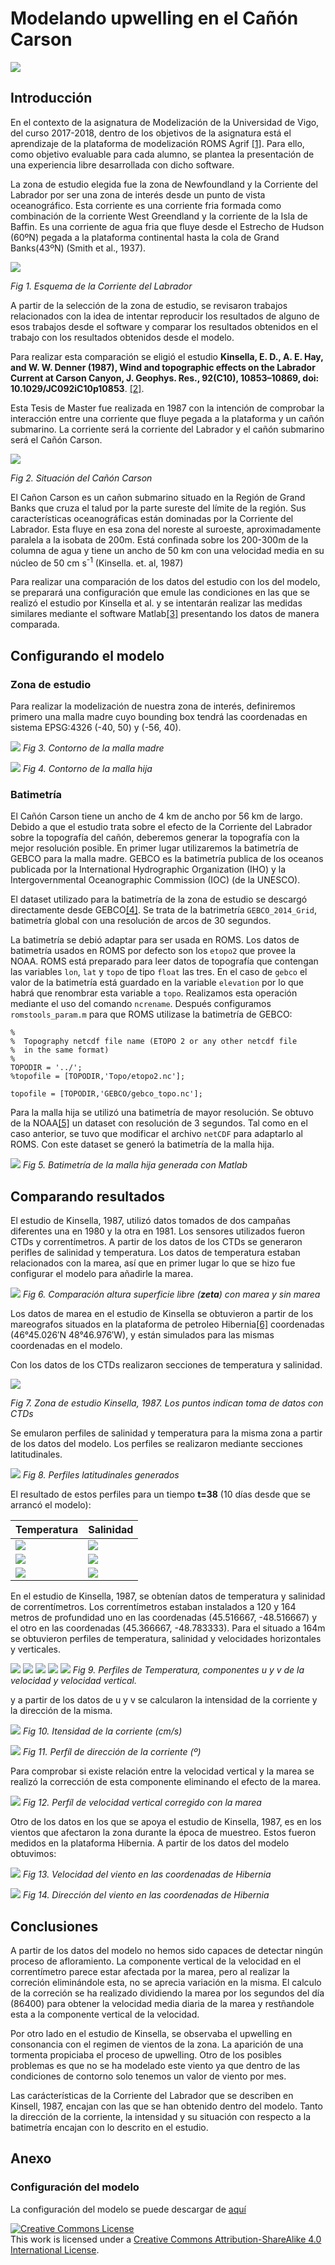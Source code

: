 # Modelando upwelling en el Cañón Carson

![](_images/p2_temp.gif)

## Introducción
En el contexto de la asignatura de Modelización de la Universidad de Vigo, del curso 2017-2018, dentro de los objetivos de la asignatura está el aprendizaje de la plataforma de modelización ROMS Agrif [[1]](https://www.croco-ocean.org/). Para ello, como objetivo evaluable para cada alumno, se plantea la presentación de una experiencia libre desarrollada con dicho software. 

La zona de estudio elegida fue la zona de Newfoundland y la Corriente del Labrador por ser una zona de interés desde un punto de vista oceanográfico. Esta corriente es una corriente fria formada como combinación de la corriente West Greendland y la corriente de la Isla de Baffin. Es una corriente de agua fria que fluye desde el Estrecho de Hudson (60ºN) pegada a la plataforma continental hasta la cola de Grand Banks(43ºN) (Smith et al., 1937).

![](_images/labrador.jpg)

*Fig 1. Esquema de la Corriente del Labrador*

A partir de la selección de la zona de estudio, se revisaron trabajos relacionados con la idea de intentar reproducir los resultados de alguno de esos trabajos desde el software y comparar los resultados obtenidos en el trabajo con los resultados obtenidos desde el modelo. 

Para realizar esta comparación se eligió el estudio **Kinsella, E. D., A. E. Hay, and W. W. Denner (1987), Wind and topographic effects on the Labrador Current at Carson Canyon, J. Geophys. Res., 92(C10), 10853–10869, doi: 10.1029/JC092iC10p10853**. [[2]](http://www.phys.ocean.dal.ca/people/po/Haypubs/KinsellaHayDenner_JGR1987.pdf).

Esta Tesis de Master fue realizada en 1987 con la intención de comprobar la interacción entre una corriente que fluye pegada a la plataforma y un cañón submarino. La corriente será la corriente del Labrador y el cañón submarino será el Cañón Carson.

![](_images/carson_canyon.png)

*Fig 2. Situación del Cañón Carson*

El Cañon Carson es un cañon submarino situado en la Región de Grand Banks que cruza el talud por la parte sureste del límite de la región. Sus características oceanográficas están dominadas por la Corriente del Labrador. Esta fluye en esa zona del noreste al suroeste, aproximadamente paralela a la isobata de 200m. Está confinada sobre los 200-300m de la columna de agua y tiene un ancho de 50 km con una velocidad media en su núcleo de 50 cm s<sup>-1</sup> (Kinsella. et. al, 1987)

Para realizar una comparación de los datos del estudio con los del modelo, se preparará una configuración que emule las condiciones en las que se realizó el estudio por Kinsella et al. y se intentarán realizar las medidas similares mediante el software Matlab[[3]](https://www.mathworks.com/products/matlab.html) presentando los datos de manera comparada.

## Configurando el modelo

### Zona de estudio
Para realizar la modelización de nuestra zona de interés, definiremos primero una malla madre cuyo bounding box tendrá las coordenadas en sistema EPSG:4326 (-40, 50) y (-56, 40).

![](_images/mom_grid.png)
*Fig 3. Contorno de la malla madre*

![](_images/child_grid.png)
*Fig 4. Contorno de la malla hija*

### Batimetría
El Cañón Carson tiene un ancho de 4 km de ancho por 56 km de largo. Debido a que el estudio trata sobre el efecto de la Corriente del Labrador sobre la topografía del cañón, deberemos generar la topografía con la mejor resolución posible. En primer lugar utilizaremos la batimetría de GEBCO para la malla madre. GEBCO es la batimetría publica de los oceanos publicada por la International Hydrographic Organization (IHO) y la Intergovernmental Oceanographic Commission (IOC) (de la UNESCO).

El dataset utilizado para la batimetría de la zona de estudio se descargó directamente desde GEBCO[[4]](https://www.gebco.net/data_and_products/gridded_bathymetry_data/gebco_30_second_grid/). Se trata de la batrimetría `GEBCO_2014_Grid`, batimetría global con una resolución de arcos de 30 segundos.

La batimetría se debió adaptar para ser usada en ROMS. Los datos de batimetría usados en ROMS por defecto son los `etopo2` que provee la NOAA. ROMS está preparado para leer datos de topografía que contengan las variables `lon`, `lat` y `topo` de tipo `float` las tres. En el caso de `gebco` el valor de la batimetría está guardado en la variable `elevation` por lo que habrá que renombrar esta variable a `topo`. Realizamos esta operación mediante el uso del comando `ncrename`. Después configuramos `romstools_param.m` para que ROMS utilizase la batimetría de GEBCO:

```
%
%  Topography netcdf file name (ETOPO 2 or any other netcdf file
%  in the same format)
%
TOPODIR = '../';
%topofile = [TOPODIR,'Topo/etopo2.nc'];

topofile = [TOPODIR,'GEBCO/gebco_topo.nc'];
```

Para la malla hija se utilizó una batimetría de mayor resolución. Se obtuvo de la NOAA[[5]](https://data.nodc.noaa.gov/cgi-bin/iso?id=gov.noaa.ngdc.mgg.dem:11503) un dataset con resolución de 3 segundos. Tal como en el caso anterior, se tuvo que modificar el archivo `netCDF` para adaptarlo al ROMS. Con este dataset se generó la batimetría de la malla hija.

![](_images/bathymetry_child_grid.png)
*Fig 5. Batimetría de la malla hija generada con Matlab*

## Comparando resultados
El estudio de Kinsella, 1987, utilizó datos tomados de dos campañas diferentes una en 1980 y la otra en 1981. Los sensores utilizados fueron CTDs y correntímetros. A partir de los datos de los CTDs se generaron perifles de salinidad y temperatura. Los datos de temperatura estaban relacionados con la marea, así que en primer lugar lo que se hizo fue configurar el modelo para añadirle la marea. 

![](_images/tides.svg)
*Fig 6. Comparación altura superficie libre (**zeta**) con marea y sin marea*

Los datos de marea en el estudio de Kinsella se obtuvieron a partir de los mareografos situados en la plataforma de petroleo Hibernia[[6]](https://en.wikipedia.org/wiki/Hibernia_oil_field) coordenadas (46°45.026′N 48°46.976′W), y están simulados para las mismas coordenadas en el modelo.

Con los datos de los CTDs realizaron secciones de temperatura y salinidad. 

![](_images/kinsella_zone.png)

*Fig 7. Zona de estudio Kinsella, 1987. Los puntos indican toma de datos con CTDs*

Se emularon perfiles de salinidad y temperatura para la misma zona a partir de los datos del modelo. Los perfiles se realizaron mediante secciones latitudinales.

![](_images/profiles_names.png)
*Fig 8. Perfiles latitudinales generados*

El resultado de estos perfiles para un tiempo **t=38** (10 días desde que se arrancó el modelo):

| Temperatura | Salinidad |
|---|---|
| ![](_images/p1_temp.svg)  | ![](_images/p1_salt.svg) |
| ![](_images/p2_temp.svg)  | ![](_images/p2_salt.svg) |
| ![](_images/p3_temp.svg)  | ![](_images/p3_salt.svg) |

En el estudio de Kinsella, 1987, se obtenían datos de temperatura y salinidad de correntímetros. Los correntímetros estaban instalados a 120 y 164 metros de profundidad uno en las coordenadas (45.516667, -48.516667) y el otro en las coordenadas (45.366667, -48.783333). Para el situado a 164m se obtuvieron perfiles de temperatura, salinidad y velocidades horizontales y verticales.

![](_images/c1_temp.svg)
![](_images/c1_salt.svg)
![](_images/c1_u.svg)
![](_images/c1_v.svg)
![](_images/c1_w.svg)
*Fig 9. Perfiles de Temperatura, componentes u y v de la velocidad y velocidad vertical.*

y a partir de los datos de u y v se calcularon la intensidad de la corriente y la dirección de la misma.

![](_images/c1_intensity_current.svg)
*Fig 10. Itensidad de la corriente (cm/s)*

![](_images/c1_direction_current.svg)
*Fig 11. Perfíl de dirección de la corriente (º)*

Para comprobar si existe relación entre la velocidad vertical y la marea se realizó la corrección de esta componente eliminando el efecto de la marea.

![](_images/c1_w_minus_tide.svg)
*Fig 12. Perfíl de velocidad vertical corregido con la marea*

Otro de los datos en los que se apoya el estudio de Kinsella, 1987, es en los vientos que afectaron la zona durante la época de muestreo. Estos fueron medidos en la plataforma Hibernia. A partir de los datos del modelo obtuvimos:

![](_images/hibernia_wind_speed.svg)
*Fig 13. Velocidad del viento en las coordenadas de Hibernia*

![](_images/hibernia_wind_direction.svg)
*Fig 14. Dirección del viento en las coordenadas de Hibernia*

## Conclusiones
A partir de los datos del modelo no hemos sido capaces de detectar ningún proceso de afloramiento. La componente vertical de la velocidad en el correntímetro parece estar afectada por la marea, pero al realizar la correción eliminándole esta, no se aprecia variación en la misma. El calculo de la correción se ha realizado dividiendo la marea por los segundos del día (86400) para obtener la velocidad media diaria de la marea y restñandole esta a la componente vertical de la velocidad.

Por otro lado en el estudio de Kinsella, se observaba el upwelling en consonancia con el regimen de vientos de la zona. La aparición de una tormenta propiciaba el proceso de upwelling. Otro de los posibles problemas es que no se ha modelado este viento ya que dentro de las condiciones de contorno solo tenemos un valor de viento por mes.

Las carácterísticas de la Corriente del Labrador que se describen en Kinsell, 1987, encajan con las que se han obtenido dentro del modelo. Tanto la dirección de la corriente, la intensidad y su situación con respecto a la batimetría encajan con lo descrito en el estudio.

## Anexo
### Configuración del modelo
La configuración del modelo se puede descargar de [aquí](https://github.com/michogar/Run_labrador/archive/master.zip)



<a rel="license" href="http://creativecommons.org/licenses/by-sa/4.0/"><img alt="Creative Commons License" style="border-width:0" src="https://i.creativecommons.org/l/by-sa/4.0/88x31.png" /></a><br />This work is licensed under a <a rel="license" href="http://creativecommons.org/licenses/by-sa/4.0/">Creative Commons Attribution-ShareAlike 4.0 International License</a>.